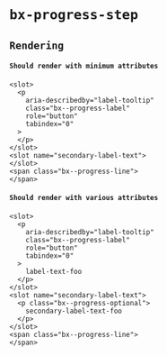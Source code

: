 # `bx-progress-step`

## `Rendering`

####   `Should render with minimum attributes`

```
<slot>
  <p
    aria-describedby="label-tooltip"
    class="bx--progress-label"
    role="button"
    tabindex="0"
  >
  </p>
</slot>
<slot name="secondary-label-text">
</slot>
<span class="bx--progress-line">
</span>

```

####   `Should render with various attributes`

```
<slot>
  <p
    aria-describedby="label-tooltip"
    class="bx--progress-label"
    role="button"
    tabindex="0"
  >
    label-text-foo
  </p>
</slot>
<slot name="secondary-label-text">
  <p class="bx--progress-optional">
    secondary-label-text-foo
  </p>
</slot>
<span class="bx--progress-line">
</span>

```


